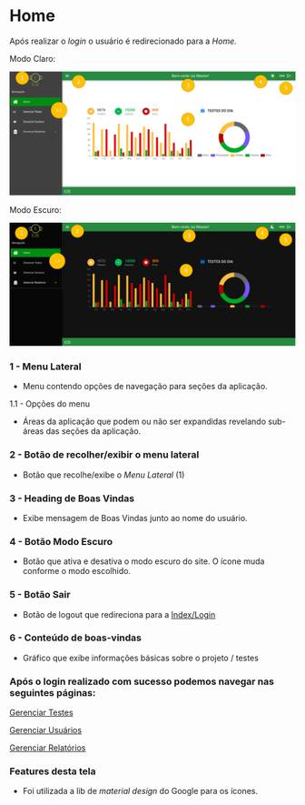 # Home

Após realizar o *login* o usuário é redirecionado para a *Home.*

Modo Claro:

![Home/Untitled.png](Home/Untitled.png)

Modo Escuro:

![Home/Untitled%201.png](Home/Untitled%201.png)

### 1 - Menu Lateral

- Menu contendo opções de navegação para seções da aplicação.

1.1 - Opções do menu

- Áreas da aplicação que podem ou não ser expandidas revelando sub-áreas das seções da aplicação.

### 2 - Botão de recolher/exibir o menu lateral

- Botão que recolhe/exibe o *Menu Lateral* (1)

### 3 - Heading de Boas Vindas

- Exibe mensagem de Boas Vindas junto ao nome do usuário.

### 4 - Botão Modo Escuro

- Botão que ativa e desativa o modo escuro do site. O ícone muda conforme o modo escolhido.

### 5 - Botão Sair

- Botão de logout que redireciona para a [Index/Login](../Index.md)

### 6 - Conteúdo de boas-vindas

- Gráfico que exibe informações básicas sobre o projeto / testes

### Após o login realizado com sucesso podemos navegar nas seguintes páginas:

[Gerenciar Testes](Home/GerenciarTestes.md)

[Gerenciar Usuários](Home/GerenciarUsuarios.md)

[Gerenciar Relatórios](Home/GerenciarRelatorios.md)

### Features desta tela

- Foi utilizada a lib de *material design* do Google para os ícones.
